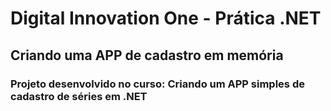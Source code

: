 # Digital Innovation One - Prática .NET

## Criando uma APP de cadastro em memória

### Projeto desenvolvido no curso: Criando um APP simples de cadastro de séries em .NET

